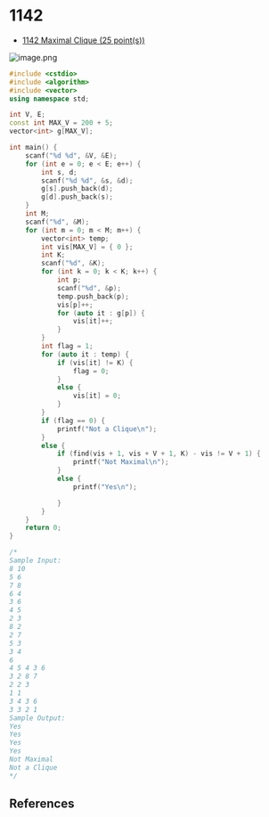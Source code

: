 # 1142

- [1142 Maximal Clique (25 point(s))](https://pintia.cn/problem-sets/994805342720868352/problems/994805343979159552)

![image.png](https://i.loli.net/2019/09/05/CaJVPRNEg8x2orw.png)

```c++
#include <cstdio>
#include <algorithm>
#include <vector>
using namespace std;

int V, E;
const int MAX_V = 200 + 5;
vector<int> g[MAX_V];

int main() {
	scanf("%d %d", &V, &E);
	for (int e = 0; e < E; e++) {
		int s, d;
		scanf("%d %d", &s, &d);
		g[s].push_back(d);
		g[d].push_back(s);
	}
	int M;
	scanf("%d", &M);
	for (int m = 0; m < M; m++) {
		vector<int> temp;
		int vis[MAX_V] = { 0 };
		int K;
		scanf("%d", &K);
		for (int k = 0; k < K; k++) {
			int p;
			scanf("%d", &p);
			temp.push_back(p);
			vis[p]++;
			for (auto it : g[p]) {
				vis[it]++;
			}
		}
		int flag = 1;
		for (auto it : temp) {
			if (vis[it] != K) {
				flag = 0;
			}
			else {
				vis[it] = 0;
			}
		}
		if (flag == 0) {
			printf("Not a Clique\n");
		}
		else {
			if (find(vis + 1, vis + V + 1, K) - vis != V + 1) {
				printf("Not Maximal\n");
			}
			else {
				printf("Yes\n");

			}
		}
	}
	return 0;
}

/*
Sample Input:
8 10
5 6
7 8
6 4
3 6
4 5
2 3
8 2
2 7
5 3
3 4
6
4 5 4 3 6
3 2 8 7
2 2 3
1 1
3 4 3 6
3 3 2 1
Sample Output:
Yes
Yes
Yes
Yes
Not Maximal
Not a Clique
*/

```

## References


